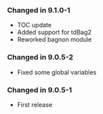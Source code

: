 ### Changed in 9.1.0-1
- TOC update
- Added support for tdBag2
- Reworked bagnon module

### Changed in 9.0.5-2
- Fixed some global variables

### Changed in 9.0.5-1
- First release
